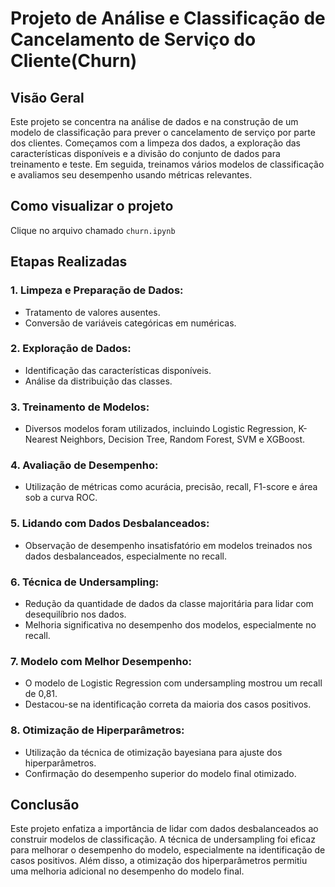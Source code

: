 # Projeto de Análise e Classificação de Cancelamento de Serviço do Cliente(Churn)
## Visão Geral
Este projeto se concentra na análise de dados e na construção de um modelo de classificação para prever o cancelamento de serviço por parte dos clientes. Começamos com a limpeza dos dados, a exploração das características disponíveis e a divisão do conjunto de dados para treinamento e teste. Em seguida, treinamos vários modelos de classificação e avaliamos seu desempenho usando métricas relevantes.
## Como visualizar o projeto 
Clique no arquivo chamado `churn.ipynb`
## Etapas Realizadas

### 1. Limpeza e Preparação de Dados:
* Tratamento de valores ausentes.
* Conversão de variáveis categóricas em numéricas.

### 2. Exploração de Dados:
* Identificação das características disponíveis.
* Análise da distribuição das classes.

### 3. Treinamento de Modelos:
* Diversos modelos foram utilizados, incluindo Logistic Regression, K-Nearest Neighbors, Decision Tree, Random Forest, SVM e XGBoost.

### 4. Avaliação de Desempenho:
* Utilização de métricas como acurácia, precisão, recall, F1-score e área sob a curva ROC.
### 5. Lidando com Dados Desbalanceados:

* Observação de desempenho insatisfatório em modelos treinados nos dados desbalanceados, especialmente no recall.

### 6. Técnica de Undersampling:
* Redução da quantidade de dados da classe majoritária para lidar com desequilíbrio nos dados.
* Melhoria significativa no desempenho dos modelos, especialmente no recall.

### 7. Modelo com Melhor Desempenho:
* O modelo de Logistic Regression com undersampling mostrou um recall de 0,81.
* Destacou-se na identificação correta da maioria dos casos positivos.

### 8. Otimização de Hiperparâmetros:
* Utilização da técnica de otimização bayesiana para ajuste dos hiperparâmetros.
* Confirmação do desempenho superior do modelo final otimizado.
## Conclusão
Este projeto enfatiza a importância de lidar com dados desbalanceados ao construir modelos de classificação. A técnica de undersampling foi eficaz para melhorar o desempenho do modelo, especialmente na identificação de casos positivos. Além disso, a otimização dos hiperparâmetros permitiu uma melhoria adicional no desempenho do modelo final.
